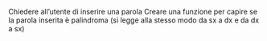 Chiedere all’utente di inserire una parola
Creare una funzione per capire se la parola inserita è palindroma (si legge alla stesso modo da sx a dx e da dx a sx)